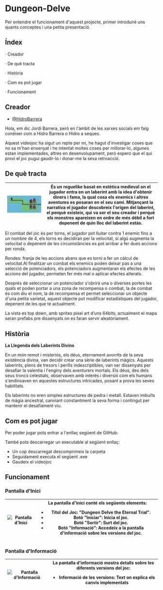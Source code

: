 
# Dungeon-Delve

Per entendre el funcionament d'aquest projecte, primer introduiré uns quants conceptes i una petita presentació.



## Índex

· Creador

· De què tracta

· Història

· Com es pot jugar

· Funcionament
## Creador

- [@HidroBarrera](https://github.com/HidroBarrera)

Hola, em dic Jordi Barrera, però en l'àmbit de les xarxes socials em faig conèixer com a Hidro Barrera o Hidro a seques.

Aquest videojoc ha sigut un repte per mi, he hagut d'investigar coses que no sa m'han ensenyat i he intentat moltes coses per millorar-lo, algunes estan implementades, altres en desenvolupament, però espero que el qui provi el joc pugui gaudir-lo i donar-me la seva retroacció.
## De què tracta

| ![Referencia](https://github.com/HidroBarrera/Image-DDET-Readmy/blob/main/MapaCiutat.png) | És un roguelike basat en estètica medieval on el jugador entra en un laberint amb la idea d'obtenir diners i fama, la qual cosa els enemics i altres aventures es posaran en el seu camí. Mitjançant la narrativa el jugador descobreix l'origen del laberint, el perquè existeix, qui va ser el seu creador i perquè els monstres apareixen en ordre de més dèbil a fort depenent de quin lloc del laberint estàs. |
|--------------------------------------------------------|-------------------------------------------------------------------------------------------------------------------------------------------------------------------------------------------------------------------------------------------------------------------------------------------------------------------------------------------------|

El combat del joc és per torns, el jugador pot lluitar contra 1 enemic fins a un nombre de 4, els torns es decidiran per la velocitat, si algú augmenta la velocitat o depenent de les circumstàncies es pot arribar a fer dues accions per ronda.

Rondes: franja de les accions abans que es torni a fer un càlcul de velocitat.Al finalitzar un combat els enemics poden deixar pas a una selecció de potenciadors, els potenciadors augmentaran els efectes de les accions del jugador, permeten fer més mal o aplicar efectes alterats.

Després de seleccionar un potenciador s'obrirà una o diverses portes les quals et poden portar a una zona de recompensa o combat, la de combat és com diu el nom, la de recompensa et permet seleccionar un objecte d'una petita varietat, aquest objecte pot modificar estadístiques del jugador, depenent de les que té actualment.

La vista es top down, amb sprites pixel art d’uns 64bits, actualment el mapa seran prefabs pre dissenyats on es faran servir aleatòriament.

## Història

**La Llegenda dels Laberints Divins**

En un món remot i misteriós, els déus, eternament avorrits de la seva existència divina, van decidir crear una sèrie de laberints màgics. Aquests laberints, plens de tresors i perills indescriptibles, van ser dissenyats per desafiar la valentia i l'enginy dels aventurers mortals. Els déus, des dels seus troncs celestials, observaven amb interès i diversió com els humans s'endinsaven en aquestes estructures intricades, posant a prova les seves habilitats.

Els laberints no eren simples estructures de pedra i metall. Estaven imbuïts de màgia ancestral, canviant constantment la seva forma i contingut per mantenir el desafiament viu.


## Com es pot jugar

Per poder jugar pots entrar a l'enllaç següent de GitHub:

També pots descarregar un executable al següent enllaç:

- Un cop descarregat descomprimeix la carpeta
- Seguidament executa el següent .exe
- Gaudeix el videojoc
## Funcionament

### Pantalla d'Inici

| ![Pantalla d'Inici](ruta/a/la/imatge/PantallaInici_0.png) | La pantalla d'inici conté els següents elements: <ul><li><strong>Títol del Joc</strong>: "Dungeon Delve the Eternal Trial".</li><li><strong>Botó "Iniciar"</strong>: Inicia el joc.</li><li><strong>Botó "Sortir"</strong>: Surt del joc.</li><li><strong>Botó "Informació"</strong>: Accedeix a la pantalla d'informació sobre les versions del joc.</li></ul> |
|--------------------------------------------------------|-------------------------------------------------------------------------------------------------------------------------------------------------------------------------------------------------------------------------------------------------------------------------------------|

### Pantalla d'Informació

| ![Pantalla d'Informació](ruta/a/la/imatge/PantallaInformacio_0.png) | La pantalla d'informació mostra detalls sobre les diferents versions del joc: <ul><li><strong>Informació de les versions</strong>: Text on explica els canvis implementats</li></ul> |
|--------------------------------------------------------|-------------------------------------------------------------------------------------------------------------------------------------------------------------------------------------------------------------------------------------------------------------------------------------|

